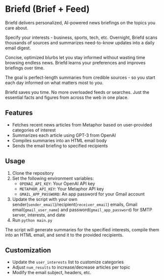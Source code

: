 # Briefd (Brief + Feed)

Briefd delivers personalized, AI-powered news briefings on the topics you care about.

Specify your interests - business, sports, tech, etc. Overnight, Briefd scans thousands of sources and summarizes need-to-know updates into a daily email digest.

Concise, optimized blurbs let you stay informed without wasting time browsing endless news. Briefd learns your preferences and improves briefings over time.

The goal is perfect-length summaries from credible sources - so you start each day informed on what matters most to you.

Briefd saves you time. No more overloaded feeds or searches. Just the essential facts and figures from across the web in one place.

## Features

- Fetches recent news articles from Metaphor based on user-provided categories of interest
- Summarizes each article using GPT-3 from OpenAI  
- Compiles summaries into an HTML email body
- Sends the email briefing to specified recipients

## Usage

1. Clone the repository
2. Set the following environment variables:
    - `OPENAI_API_KEY`: Your OpenAI API key
    - `METAPHOR_API_KEY`: Your Metaphor API key
    - `GMAIL_APP_PASSWORD`: An app password for your Gmail account
3. Update the script with your own sender(`sender_email`)/recipient(`receiver_email`) emails, Gmail email(`gmail_user_name`) and password(`gmail_app_password`) for SMTP server, interests, and date
4. Run `python main.py`

The script will generate summaries for the specified interests, compile them into an HTML email, and send it to the provided recipients.

## Customization

- Update the `user_interests` list to customize categories  
- Adjust `num_results` to increase/decrease articles per topic
- Modify the email subject, headers, etc.
